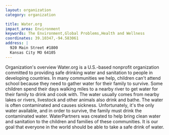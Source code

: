 ```yaml
---
layout: organization
category: organization

title: Water.org
impact_area: Environment
keywords: The Environment,Global Problems,Health and Wellness
coordinates: 39.10347,-94.583061
address: |
  920 Main Street #1800
  Kansas City MO 64105
---
```

Organization's overview
Water.org is a U.S.-based nonprofit organization committed to providing safe drinking water and sanitation to people in developing countries. In many communities we help, children can't attend school because they need to gather water for their family to survive. Some children spend their days walking miles to a nearby river to get water for their family to drink and cook with. The water usually comes from nearby lakes or rivers, livestock and other animals also drink and bathe. The water is often contaminated and causes sickness. Unfortunately, it's the only water available, and in order to survive, the family must drink the contaminated water. WaterPartners was created to help bring clean water and sanitation to the children and families of these communities. It is our goal that everyone in the world should be able to take a safe drink of water.